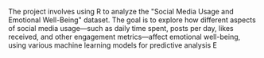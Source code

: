 The project  involves  using R to analyze the "Social Media Usage and Emotional Well-Being" dataset. The goal is to explore how different aspects of social media usage—such as daily time spent, posts per day, likes received, and other engagement metrics—affect emotional well-being, using various machine learning models for predictive analysis
E
